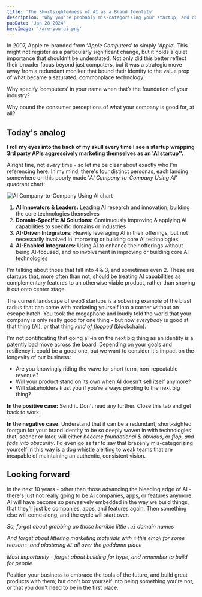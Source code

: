 ```yaml
---
title: 'The Shortsightedness of AI as a Brand Identity'
description: "Why you're probably mis-categorizing your startup, and don't need to be"
pubDate: 'Jan 28 2024'
heroImage: '/are-you-ai.png'
---
```


In 2007, Apple re-branded from ‘_Apple Computers_’ to simply ‘_Apple_’. This might not register as a particularly significant change, but it holds a quiet importance that shouldn't be understated. Not only did this better reflect their broader focus beyond just computers, but it was a strategic move away from a redundant moniker that bound their identity to the value prop of what became a saturated, commonplace technology.

Why specify ‘computers’ in your name when that’s the foundation of your industry?

Why bound the consumer perceptions of what your company is good for, at all?

## Today's analog

**I roll my eyes into the back of my skull every time I see a startup wrapping 3rd party APIs aggressively marketing themselves as an 'AI startup’'.**

Alright fine, not _every_ time - so let me be clear about exactly who I’m referencing here. In my mind, there's four distinct personas, each landing somewhere on this poorly made '_AI Company-to-Company Using AI_' quadrant chart:

![AI Company-to-Company Using AI chart](/chart.png)

1. **AI Innovators & Leaders:**
   Leading AI research and innovation, building the core technologies themselves
2. **Domain-Specific AI Solutions:**
   Continuously improving & applying AI capabilities to specific domains or industries
3. **AI-Driven Integrators:**
   Heavily leveraging AI in their offerings, but not necessarily involved in improving or building core AI technologies
4. **AI-Enabled Integrators:**
   Using AI to enhance their offerings without being AI-focused, and no involvement in improving or building core AI technologies

I'm talking about those that fall into 4 & 3, and sometimes even 2. These are startups that, more often than not, should be treating AI capabilities as complementary features to an otherwise viable product, rather than shoving it out onto center stage.

The current landscape of web3 startups is a sobering example of the blast radius that can come with marketing yourself into a corner without an escape hatch. You took the megaphone and loudly told the world that your company is only really good for one thing - but now _everybody_ is good at that thing (AI), or that thing _kind of flopped_ (blockchain).

I'm not pontificating that going all-in on the next big thing as an identity is a patently bad move across the board.
Depending on your goals and resiliency it could be a good one, but we want to consider it's impact on the longevity of our business:

- Are you knowingly riding the wave for short term, non-repeatable revenue?
- Will your product stand on its own when AI doesn't sell itself anymore?
- Will stakeholders trust you if you're always pivoting to the next big thing?

**In the positive case:** Send it. Don't read any further. Close this tab and get back to work.

**In the negative case**: Understand that it can be a redundant, short-sighted footgun for your brand identity to be so deeply woven in with technologies that, sooner or later, will either _become foundational & obvious_, or _flop, and fade into obscurity_. I'd even go as far to say that brazenly mis-categorizing yourself in this way is a dog whistle alerting to weak teams that are incapable of maintaining an authentic, consistent vision.

## Looking forward

In the next 10 years - other than those advancing the bleeding edge of AI - there's just not really going to be AI companies, apps, or features anymore. AI will have become so pervasively embedded in the way we build things, that they'll just be companies, apps, and features again. Then something else will come along, and the cycle will start over.

_So, forget about grabbing up those horrible little `.ai` domain names_

_And forget about littering marketing materials with ✨this emoji for some reason✨ and plastering `AI` all over the goddamn place_

_Most importantly - forget about building for hype, and remember to build for people_

Position your business to embrace the tools of the future, and build great products with them; but don't box yourself into being something you're not, or that you don't need to be in the first place.
